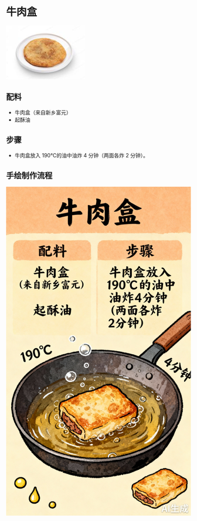 # 牛肉盒

![牛肉盒](../images/牛肉盒.png)


## 配料
- 牛肉盒（来自新乡富元）
- 起酥油

## 步骤
- 牛肉盒放入 190℃的油中油炸 4 分钟（两面各炸 2 分钟）。


## 手绘制作流程

![手绘制作流程](../images/早餐/牛肉盒.jpg)
